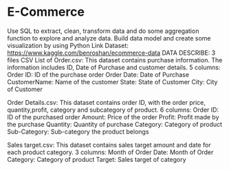 # E-Commerce
Use SQL to extract, clean, transform data and do some aggregation function to explore and analyze data. Build data model and create some visualization by using Python
Link Dataset: https://www.kaggle.com/benroshan/ecommerce-data 
DATA DESCRIBE:
3 files CSV
  List of Order.csv: This dataset contains purchase information. The information includes ID, Date of Purchase and customer details.
      5 columns:
      Order ID: ID of the purchase order
      Order Date: Date of Purchase
      CustomerName: Name of the customer
      State: State of Customer
      City: City of Customer
      
  Order Details.csv: This dataset contains order ID, with the order price, quantity,profit, category and subcategory of product.
      6 columns:
      Order ID: ID of the purchased order
      Amount: Price of the order
      Profit: Profit made by the purchase
      Quantity: Quantity of purchase
      Category: Category of product
      Sub-Category: Sub-category the product belongs
      
  Sales target.csv: This dataset contains sales target amount and date for each product category.
      3 columns:
      Month of Order Date: Month of Order
      Category: Category of product
      Target: Sales target of category
    
